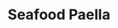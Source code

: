 ---
title: Seafood Paella
description: Wraps of Soft and Smoothly made pounded yam.
featured-image: /uploads/beef-stew.jpg
theme: Rice
---